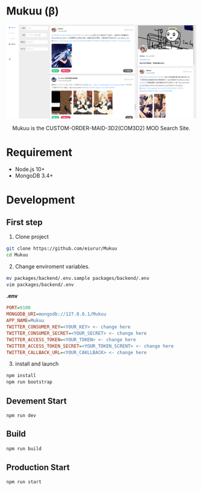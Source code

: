 # Mukuu (β)

<div style="text-align:center;">
<img src="media/home.png" alt="columns" width="640" height="auto">
<p>
Mukuu is the CUSTOM-ORDER-MAID-3D2(COM3D2) MOD Search Site.</p>
</div>

# Requirement

- Node.js 10+
- MongoDB 3.4+

# Development

## First step

1. Clone project

```bash
git clone https://github.com/eiurur/Mukuu
cd Mukuu
```

2. Change enviroment variables.

```bash
mv packages/backend/.env.sample packages/backend/.env
vim packages/backend/.env
```

**.env**

```ini
PORT=9100
MONGODB_URI=mongodb://127.0.0.1/Mukuu
APP_NAME=Mukuu
TWITTER_CONSUMER_KEY=<YOUR_KEY> <- change here
TWITTER_CONSUMER_SECRET=<YOUR_SECRET> <- change here
TWITTER_ACCESS_TOKEN=<YOUR_TOKEN> <- change here
TWITTER_ACCESS_TOKEN_SECRET=<YOUR_TOKEN_SCRENT> <- change here
TWITTER_CALLBACK_URL=<YOUR_CAKLLBACK> <- change here
```

3. install and launch

```bash
npm install
npm run bootstrap
```

## Devement Start

```
npm run dev
```

## Build

```bash
npm run build
```

## Production Start

```bash
npm run start
```
